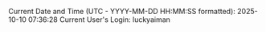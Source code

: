 Current Date and Time (UTC - YYYY-MM-DD HH:MM:SS formatted): 2025-10-10 07:36:28
Current User's Login: luckyaiman
